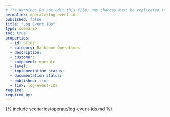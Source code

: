 ```yaml
---
# !!! Warning: Do not edit this file; any changes must be replicated in Excel !!!
permalink: operate/log-event-ids
published: false
title: "Log Event IDs"
type: scenario
toc: true
properties:
  - id: SC101
  - category: Backbone Operations
  - description:
  - customer:
  - component: operate
  - level:
  - implementation status:
  - documentation status:
  - published: true
  - link: log-event-ids
require:
required_by:
---
```


{% include scenarios/operate/log-event-ids.md %}
